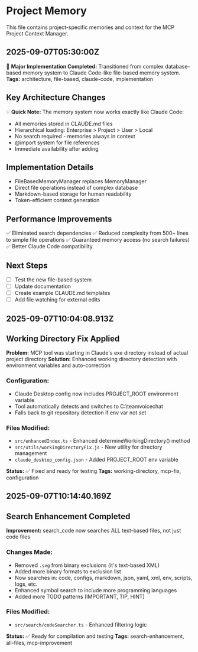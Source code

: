 # Project Memory

This file contains project-specific memories and context for the MCP Project Context Manager.

## 2025-09-07T05:30:00Z
🚀 **Major Implementation Completed:** Transitioned from complex database-based memory system to Claude Code-like file-based memory system.
**Tags:** architecture, file-based, claude-code, implementation

## Key Architecture Changes
💡 **Quick Note:** The memory system now works exactly like Claude Code:
- All memories stored in CLAUDE.md files
- Hierarchical loading: Enterprise > Project > User > Local
- No search required - memories always in context
- @import system for file references
- Immediate availability after adding

## Implementation Details
- FileBasedMemoryManager replaces MemoryManager
- Direct file operations instead of complex database
- Markdown-based storage for human readability
- Token-efficient context generation

## Performance Improvements
✅ Eliminated search dependencies
✅ Reduced complexity from 500+ lines to simple file operations
✅ Guaranteed memory access (no search failures)
✅ Better Claude Code compatibility

## Next Steps
- [ ] Test the new file-based system
- [ ] Update documentation
- [ ] Create example CLAUDE.md templates
- [ ] Add file watching for external edits

## 2025-09-07T10:04:08.913Z
## Working Directory Fix Applied

**Problem:** MCP tool was starting in Claude's exe directory instead of actual project directory
**Solution:** Enhanced working directory detection with environment variables and auto-correction

### Configuration:
- Claude Desktop config now includes PROJECT_ROOT environment variable
- Tool automatically detects and switches to C:\teamvoicechat
- Falls back to git repository detection if env var not set

### Files Modified:
- `src/enhancedIndex.ts` - Enhanced determineWorkingDirectory() method
- `src/utils/workingDirectoryFix.js` - New utility for directory management
- `claude_desktop_config.json` - Added PROJECT_ROOT env variable

**Status:** ✅ Fixed and ready for testing
**Tags:** working-directory, mcp-fix, configuration


## 2025-09-07T10:14:40.169Z
## Search Enhancement Completed

**Improvement:** search_code now searches ALL text-based files, not just code files

### Changes Made:
- Removed `.svg` from binary exclusions (it's text-based XML)
- Added more binary formats to exclusion list
- Now searches in: code, configs, markdown, json, yaml, xml, env, scripts, logs, etc.
- Enhanced symbol search to include more programming languages
- Added more TODO patterns (IMPORTANT, TIP, HINT)

### Files Modified:
- `src/search/codeSearcher.ts` - Enhanced filtering logic

**Status:** ✅ Ready for compilation and testing
**Tags:** search-enhancement, all-files, mcp-improvement

